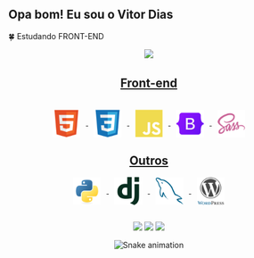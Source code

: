 
## **Opa bom! Eu sou o Vitor Dias**

🍀 Estudando FRONT-END



<div align="center">
  <a href="https://github.com/vitordias3">
  <img height="180em" src="https://github-readme-stats.vercel.app/api/top-langs/?username=vitordias3&layout=compact&langs_count=7&theme=dark"/>
  
    
## **Front-end**

</div>
<div style="display: inline_block" align="center"><br>
  <img align="center" alt="Vitor-HTML" height="50" width="50" src="https://raw.githubusercontent.com/devicons/devicon/master/icons/html5/html5-original.svg" hspace="10">
   <img align="center" alt="Vitor-CSS" height="50" width="50" src="https://raw.githubusercontent.com/devicons/devicon/master/icons/css3/css3-original.svg" hspace="10">
  <img align="center" alt="Vitor-Js" height="50" width="50" src="https://raw.githubusercontent.com/devicons/devicon/master/icons/javascript/javascript-plain.svg" hspace="10">
  <img align="center" alt="Vitor-B" height="50" width="50"src="https://raw.githubusercontent.com/devicons/devicon/master/icons/bootstrap/bootstrap-original.svg" hspace="10">
  <img align="center" alt="Vitor-Sass" height="50" width="50" src="https://raw.githubusercontent.com/devicons/devicon/master/icons/sass/sass-original.svg" hspace="10">
  

## **Outros**
   <img align="center" alt="Vitor-Py" height="50" width="50" src="https://raw.githubusercontent.com/devicons/devicon/master/icons/python/python-original.svg" hspace="10">
  <img align="center" alt="Vitor-Django" height="50" width="50"src="https://raw.githubusercontent.com/devicons/devicon/master/icons/django/django-plain.svg" hspace="10">
  <img align="center" alt="Vitor-MySQL" height="50" width="50" src="https://raw.githubusercontent.com/devicons/devicon/master/icons/mysql/mysql-original.svg" hspace="10">
  <img align="center" alt="Vitor-Wp" height="50" width="50" src="https://raw.githubusercontent.com/devicons/devicon/master/icons/wordpress/wordpress-original.svg" hspace="10">

## 
<div>
  <a href="https://instagram.com/svtordias" target="_blank"><img src="https://img.shields.io/badge/-Instagram-%23E4405F?style=for-the-badge&logo=instagram&logoColor=white" target="_blank"></a>
  <a href="https://www.linkedin.com/in/vitor-dias-990994211" target="_blank"><img src="https://img.shields.io/badge/-LinkedIn-%230077B5?style=for-the-badge&logo=linkedin&logoColor=white" target="_blank"></a> 
  <a href = "mailto:vitordias-sousa@hotmail.com"><img src="https://img.shields.io/badge/-Gmail-%23333?style=for-the-badge&logo=gmail&logoColor=white" target="_blank"></a>
 </div>

![Snake animation](https://github.com/vitordias3/vitordias3/blob/output/github-contribution-grid-snake.svg)

